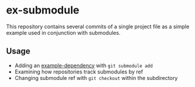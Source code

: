 ex-submodule
=============

This repository contains several commits of a single project file as a simple example used in conjunction with submodules.

## Usage
* Adding an [example-dependency](https://github.com/githubtraining/example-dependency) with `git submodule add`
* Examining how repositories track submodules by ref
* Changing submodule ref with `git checkout` within the subdirectory